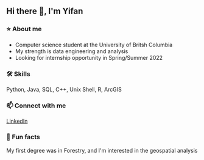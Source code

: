 ## Hi there 🙌, I'm Yifan

### ⭐ About me
- Computer science student at the University of Britsh Columbia
- My strength is data engineering and analysis
- Looking for internship opportunity in Spring/Summer 2022


### 🛠 Skills
Python, Java, SQL, C++, Unix Shell, R, ArcGIS

### 📫 Connect with me 
[LinkedIn](https://www.linkedin.com/in/yfsunubc/)

### 🌄 Fun facts
My first degree was in Forestry, and I'm interested in the geospatial analysis 
